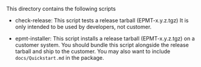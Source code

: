 This directory contains the following scripts

 * check-release: This script tests a release tarball (EPMT-x.y.z.tgz)
               It is only intended to be used by developers, not customer.

 * epmt-installer: This script installs a release tarball (EPMT-x.y.z.tgz)
               on a customer system. You should bundle this script alongside
               the release tarball and ship to the customer. You may also want
               to include `docs/Quickstart.md` in the package.


